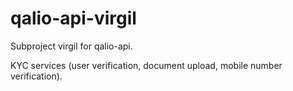 # qalio-api-virgil

Subproject virgil for qalio-api.

KYC services (user verification, document upload, mobile number verification).
